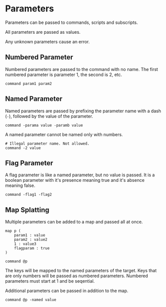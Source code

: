 # Parameters #

Parameters can be passed to commands, scripts and subscripts.

All parameters are passed as values.

Any unknown parameters cause an error.

## Numbered Parameter ##

Numbered parameters are passed to the command with no name. The first numbered parameter is parameter 1, the second is 2, etc.

    command param1 param2

## Named Parameter ##

Named parameters are passed by prefixing the parameter name with a dash (`-`), followed by the value of the parameter.

    command -parama value -paramb value

A named parameter cannot be named only with numbers.

    # Illegal parameter name. Not allowed.
    command -2 value

## Flag Parameter ##

A flag parameter is like a named parameter, but no value is passed. It is a boolean parameter with it's presence meaning true and it's absence meaning false.

    command -flag1 -flag2

## Map Splatting ##

Multiple parameters can be added to a map and passed all at once.

    map p (
        param1 : value
        param2 : value2
        1 : value3
        flagparam : true
    )

    command @p

The keys will be mapped to the named parameters of the target. Keys that are only numbers will be passed as numbered parameters. Numbered parameters must start at 1 and be seqential.

Additional parameters can be passed in addition to the map.

    command @p -named value
